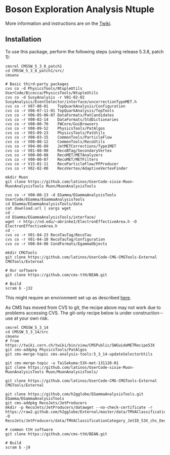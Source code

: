 # Boson Exploration Analysis Ntuple

More information and instructions are on the [Twiki](https://twiki.cern.ch/twiki/bin/viewauth/CMS/TTbarHiggs).

## Installation

To use this package, perform the following steps (using release 5.3.8, patch 1):

    cmsrel CMSSW_5_3_8_patch1
    cd CMSSW_5_3_8_patch1/src/
    cmsenv

    # Basic third-party packages
    cvs co -d PhysicsTools/NtupleUtils UserCode/Bicocca/PhysicsTools/NtupleUtils
    cvs co -d SusyAnalysis -r V01-02-02 SusyAnalysis/EventSelector/interface/uncorrectionTypeMET.h
    cvs co -r V07-00-01    TopQuarkAnalysis/Configuration
    cvs co -r V06-07-11-01 TopQuarkAnalysis/TopTools
    cvs co -r V06-05-06-07 DataFormats/PatCandidates
    cvs co -r V00-02-14    DataFormats/StdDictionaries
    cvs co -r V00-00-70    FWCore/GuiBrowsers
    cvs co -r V08-09-52    PhysicsTools/PatAlgos
    cvs co -r V03-09-23    PhysicsTools/PatUtils
    cvs co -r V00-03-15    CommonTools/ParticleFlow
    cvs co -r V00-00-12    CommonTools/RecoUtils
    cvs co -r V04-06-09    JetMETCorrections/Type1MET
    cvs co -r V01-08-00    RecoBTag/SecondaryVertex
    cvs co -r V00-00-08    RecoMET/METAnalyzers
    cvs co -r V00-00-07    RecoMET/METFilters
    cvs co -r V15-01-11    RecoParticleFlow/PFProducer
    cvs co -r V02-02-00    RecoVertex/AdaptiveVertexFinder

    mkdir Muon
    git clone https://github.com/latinos/UserCode-sixie-Muon-MuonAnalysisTools Muon/MuonAnalysisTools

    cvs co -r V00-00-13 -d EGamma/EGammaAnalysisTools UserCode/EGamma/EGammaAnalysisTools
    cd EGamma/EGammaAnalysisTools/data
    cat download.url | xargs wget
    cd -
    cd EGamma/EGammaAnalysisTools/interface/
    wget -r http://nd.edu/~abrinke1/ElectronEffectiveArea.h -O ElectronEffectiveArea.h
    cd -
    cvs co -r V01-04-23 RecoTauTag/RecoTau
    cvs co -r V01-04-10 RecoTauTag/Configuration
    cvs co -r V00-04-00 CondFormats/EgammaObjects

    mkdir CMGTools
    git clone https://github.com/latinos/UserCode-CMG-CMGTools-External CMGTools/External

    # Our software
    git clone https://github.com/cms-ttH/BEAN.git

    # Build
    scram b -j32

This might require an environment set up as described [here](http://wiki.crc.nd.edu/wiki/index.php/NDCMS_SettingUpEnvironment).

As CMS has moved from CVS to git, the recipe above may not work due to problems accessing CVS. The git-only recipe below is under
construction-- use at your own risk.

	cmsrel CMSSW_5_3_14
	cd CMSSW_5_3_14/src
	cmsenv
	# from https://twiki.cern.ch/twiki/bin/view/CMSPublic/SWGuideMETRecipe53X
	git cms-addpkg PhysicsTools/PatAlgos
	git cms-merge-topic cms-analysis-tools:5_3_14-updateSelectorUtils

	git cms-merge-topic -u TaiSakuma:53X-met-131120-01
	git clone https://github.com/latinos/UserCode-sixie-Muon-MuonAnalysisTools Muon/MuonAnalysisTools/

	git clone https://github.com/latinos/UserCode-CMG-CMGTools-External CMGTools/External

	git clone https://github.com/h2gglobe/EGammaAnalysisTools.git EGamma/EGammaAnalysisTools
	git cms-addpkg RecoJets/JetProducers
	mkdir -p RecoJets/JetProducers/datawget --no-check-certificate -r https://raw2.github.com/h2gglobe/External/master/data/TMVAClassificationCategory_JetID_53X_chs_Dec2012.weights.xml -O RecoJets/JetProducers/data/TMVAClassificationCategory_JetID_53X_chs_Dec2012.weights.xml

	# common ttH software
	git clone https://github.com/cms-ttH/BEAN.git

	# Build
	scram b -j9
